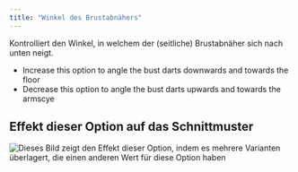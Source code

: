 ```yaml
---
title: "Winkel des Brustabnähers"
---
```


Kontrolliert den Winkel, in welchem der (seitliche) Brustabnäher sich nach unten neigt.

- Increase this option to angle the bust darts downwards and towards the floor
- Decrease this option to angle the bust darts upwards and towards the armscye

## Effekt dieser Option auf das Schnittmuster

![Dieses Bild zeigt den Effekt dieser Option, indem es mehrere Varianten überlagert, die einen anderen Wert für diese Option haben](simone_bustdartangle_sample.svg "Effekt dieser Option auf das Schnittmuster")
